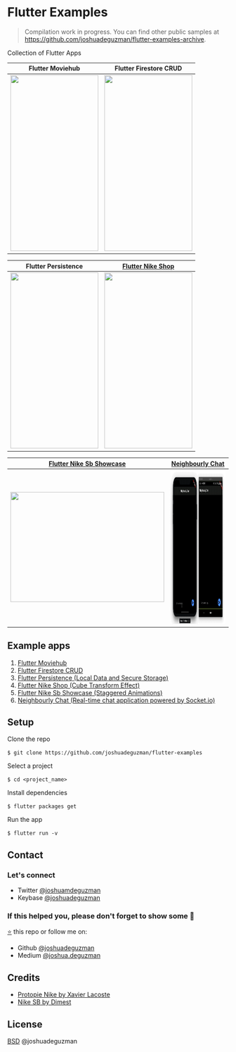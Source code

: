 # Flutter Examples

> Compilation work in progress. You can find other public samples at https://github.com/joshuadeguzman/flutter-examples-archive.

Collection of Flutter Apps

| Flutter Moviehub | Flutter Firestore CRUD |
| ------------------------------------------------------------------ | ------------------------------------------------------------------------ |
| <img src="flutter_moviehub/demo_1.gif" width="200" height="400" /> | <img src="flutter_firestore_crud/demo_1.gif" width="200" height="400" /> |


| Flutter Persistence | [Flutter Nike Shop](https://codepen.io/joshuadeguzman/pen/jObrzJB) |
| ------------------------------------------------------------------------ | --------------------------------------------------------------------- |
| <img src="flutter_persistence/demo_1.gif" width="200" height="400" /> | <img src="flutter_protopie_nike_shop/demo_1.gif" width="200" height="400" /> |

| [Flutter Nike Sb Showcase](https://codepen.io/joshuadeguzman/pen/BaojbKo) | [Neighbourly Chat](https://github.com/joshuadeguzman/neighbourly-chat) |
| ------------------------------------------------------------------------ | ------------------------------------------------------------------------ |
| <img src="flutter_dribbble_nike_sb/demo_1.gif" width="350" height="250" /> | <img src="neighbourly_chat/demo_1.gif" width="350" height="350" /> |

## Example apps

1. [Flutter Moviehub](https://github.com/joshuadeguzman/flutter-examples/tree/flutter_moviehub)
2. [Flutter Firestore CRUD](https://github.com/joshuadeguzman/flutter-examples/tree/flutter_firestore_crud)
3. [Flutter Persistence (Local Data and Secure Storage)](https://github.com/joshuadeguzman/flutter-examples/tree/flutter_persistence)
4. [Flutter Nike Shop (Cube Transform Effect)](https://github.com/joshuadeguzman/flutter-examples/tree/flutter_protopie_nike_shop)
5. [Flutter Nike Sb Showcase (Staggered Animations)](https://github.com/joshuadeguzman/flutter-examples/tree/flutter_dribbble_nike_sb)
5. [Neighbourly Chat (Real-time chat application powered by Socket.io)](https://github.com/joshuadeguzman/flutter-examples/tree/neighbourly_chat)

## Setup

Clone the repo

```
$ git clone https://github.com/joshuadeguzman/flutter-examples
```

Select a project

```
$ cd <project_name>
```

Install dependencies

```
$ flutter packages get
```

Run the app

```
$ flutter run -v
```

## Contact

### Let's connect

- Twitter [@joshuamdeguzman](https://twitter.com/joshuadeguzman)
- Keybase [@joshuadeguzman](https://keybase.io/joshuadeguzman)

### If this helped you, please don't forget to show some 💙

[⭐](https://github.com/joshuadeguzman/flutter-examples/stargazers) this repo or follow me on:

- Github [@joshuadeguzman](https://github.com/joshuadeguzman)
- Medium [@joshua.deguzman](https://medium.com/@joshua.deguzman)

## Credits

- [Protopie Nike by Xavier Lacoste](https://cloud.protopie.io/p/j2Fusg5L7dg)
- [Nike SB by Dimest](https://dribbble.com/shots/4322176-Nike-SB)

## License

[BSD](LICENSE.md) @joshuadeguzman
